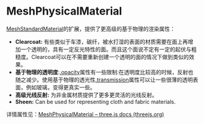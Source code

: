 # MeshPhysicalMaterial 

[MeshStandardMaterial](https://threejs.org/docs/index.html#api/zh/materials/MeshStandardMaterial)的扩展，提供了更高级的基于物理的渲染属性：

- **Clearcoat:** 有些类似于车漆，碳纤，被水打湿的表面的材质需要在面上再增加一个透明的，具有一定反光特性的面。而且这个面说不定有一定的起伏与粗糙度。Clearcoat可以在不需要重新创建一个透明的面的情况下做到类似的效果。
- **基于物理的透明度**:[.opacity](https://threejs.org/docs/index.html#api/zh/materials/Material.opacity)属性有一些限制:在透明度比较高的时候，反射也随之减少。使用基于物理的透光性[.transmission](https://threejs.org/docs/index.html#api/zh/materials/MeshPhysicalMaterial.transmission)属性可以让一些很薄的透明表面，例如玻璃，变得更真实一些。
- **高级光线反射:** 为非金属材质提供了更多更灵活的光线反射。
- **Sheen:** Can be used for representing cloth and fabric materials.

详情属性见：[MeshPhysicalMaterial – three.js docs (threejs.org)](https://threejs.org/docs/#api/zh/materials/MeshPhysicalMaterial)

<MyIframe src="https://xarzhi.github.io/geometry/material.html#MeshPhysicalMaterial "></MyIframe>
